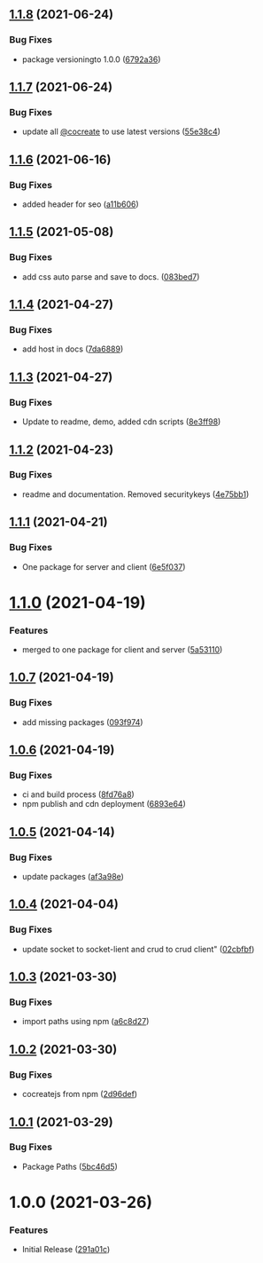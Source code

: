 ## [1.1.8](https://github.com/CoCreate-app/CoCreate-stripe/compare/v1.1.7...v1.1.8) (2021-06-24)


### Bug Fixes

* package versioningto 1.0.0 ([6792a36](https://github.com/CoCreate-app/CoCreate-stripe/commit/6792a36486863a7abb472dbc1d888d40e6eb8df1))

## [1.1.7](https://github.com/CoCreate-app/CoCreate-stripe/compare/v1.1.6...v1.1.7) (2021-06-24)


### Bug Fixes

* update all [@cocreate](https://github.com/cocreate) to use latest versions ([55e38c4](https://github.com/CoCreate-app/CoCreate-stripe/commit/55e38c44dc59222b08e2f9b349c2925beb063db3))

## [1.1.6](https://github.com/CoCreate-app/CoCreate-stripe/compare/v1.1.5...v1.1.6) (2021-06-16)


### Bug Fixes

* added header for seo ([a11b606](https://github.com/CoCreate-app/CoCreate-stripe/commit/a11b6066f5e91203418fe0a4f912f0dcd9438a1b))

## [1.1.5](https://github.com/CoCreate-app/CoCreate-stripe/compare/v1.1.4...v1.1.5) (2021-05-08)


### Bug Fixes

* add css auto parse and save to docs. ([083bed7](https://github.com/CoCreate-app/CoCreate-stripe/commit/083bed773ab84ca2c1fd1f90b0ceb835ae044d61))

## [1.1.4](https://github.com/CoCreate-app/CoCreate-stripe/compare/v1.1.3...v1.1.4) (2021-04-27)


### Bug Fixes

* add host in docs ([7da6889](https://github.com/CoCreate-app/CoCreate-stripe/commit/7da68899c1e934b79e47f5fb5ce1183254a94646))

## [1.1.3](https://github.com/CoCreate-app/CoCreate-stripe/compare/v1.1.2...v1.1.3) (2021-04-27)


### Bug Fixes

* Update to readme, demo, added cdn scripts ([8e3ff98](https://github.com/CoCreate-app/CoCreate-stripe/commit/8e3ff98c9b476334d599b2f627f76329dde9a6f5))

## [1.1.2](https://github.com/CoCreate-app/CoCreate-stripe/compare/v1.1.1...v1.1.2) (2021-04-23)


### Bug Fixes

* readme and documentation. Removed securitykeys ([4e75bb1](https://github.com/CoCreate-app/CoCreate-stripe/commit/4e75bb1d1db014a3734a3a635ac1ecf30d717259))

## [1.1.1](https://github.com/CoCreate-app/CoCreate-stripe/compare/v1.1.0...v1.1.1) (2021-04-21)


### Bug Fixes

* One package for server and client ([6e5f037](https://github.com/CoCreate-app/CoCreate-stripe/commit/6e5f037a27a01ae1a7725bf8f4a8bf63b67ade36))

# [1.1.0](https://github.com/CoCreate-app/CoCreate-stripe/compare/v1.0.7...v1.1.0) (2021-04-19)


### Features

* merged to one package for client and server ([5a53110](https://github.com/CoCreate-app/CoCreate-stripe/commit/5a53110be26abcf98c4ed65ed75e3454637ecf0d))

## [1.0.7](https://github.com/CoCreate-app/CoCreate-stripe/compare/v1.0.6...v1.0.7) (2021-04-19)


### Bug Fixes

* add missing packages ([093f974](https://github.com/CoCreate-app/CoCreate-stripe/commit/093f9747466d57a155078602bbaabf3dd6a9c4e6))

## [1.0.6](https://github.com/CoCreate-app/CoCreate-stripe/compare/v1.0.5...v1.0.6) (2021-04-19)


### Bug Fixes

* ci and build process ([8fd76a8](https://github.com/CoCreate-app/CoCreate-stripe/commit/8fd76a873443d5adc7ca451aa0525df3ab997abf))
* npm publish and cdn deployment ([6893e64](https://github.com/CoCreate-app/CoCreate-stripe/commit/6893e64c1ca4df530117ada16c6d0f513afc8f72))

## [1.0.5](https://github.com/CoCreate-app/CoCreate-stripe/compare/v1.0.4...v1.0.5) (2021-04-14)


### Bug Fixes

* update packages ([af3a98e](https://github.com/CoCreate-app/CoCreate-stripe/commit/af3a98ed8f5564a7316862fe5262a653198f7eb7))

## [1.0.4](https://github.com/CoCreate-app/CoCreate-stripe/compare/v1.0.3...v1.0.4) (2021-04-04)


### Bug Fixes

* update socket to socket-lient and crud to crud client" ([02cbfbf](https://github.com/CoCreate-app/CoCreate-stripe/commit/02cbfbf2c2eabab13ce581edbfbc40c4dbbc827f))

## [1.0.3](https://github.com/CoCreate-app/CoCreate-stripe/compare/v1.0.2...v1.0.3) (2021-03-30)


### Bug Fixes

* import paths using npm ([a6c8d27](https://github.com/CoCreate-app/CoCreate-stripe/commit/a6c8d271bb75b42dfe9a59937d60daed5af37dde))

## [1.0.2](https://github.com/CoCreate-app/CoCreate-stripe/compare/v1.0.1...v1.0.2) (2021-03-30)


### Bug Fixes

* cocreatejs from npm ([2d96def](https://github.com/CoCreate-app/CoCreate-stripe/commit/2d96def87f0543d0488bbc2082d027234806a549))

## [1.0.1](https://github.com/CoCreate-app/CoCreate-stripe/compare/v1.0.0...v1.0.1) (2021-03-29)


### Bug Fixes

* Package Paths ([5bc46d5](https://github.com/CoCreate-app/CoCreate-stripe/commit/5bc46d51c5abb6ae48f0c6306a94272ae85488fc))

# 1.0.0 (2021-03-26)


### Features

* Initial Release ([291a01c](https://github.com/CoCreate-app/CoCreate-stripe/commit/291a01cd4f173f47e887a29af8e4a391220f1f2e))
